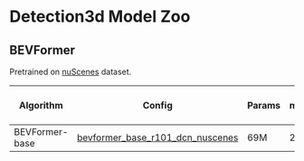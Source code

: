 # Detection3d Model Zoo

## BEVFormer

Pretrained on [nuScenes](https://www.nuscenes.org/) dataset.

| Algorithm  | Config                                                       | Params<br/>                      | Train memory<br/>(GB) | NDS | mAP | Download                                                     |
| ---------- | ------------------------------------------------------------ | ------------------------ | ------------------------------------------------------------ | ------------------------------------------------------------ | ------------------------------------------------------------ | ------------------------------------------------------------ |
| BEVFormer-base | [bevformer_base_r101_dcn_nuscenes](https://github.com/alibaba/EasyCV/tree/master/configs/detection3d/bevformer/bevformer_base_r101_dcn_nuscenes.py) | 69M         | 23.9 | 52.46              | 41.83 | [model](http://pai-vision-data-hz.oss-accelerate.aliyuncs.com/EasyCV/modelzoo/detection3d/bevformer/epoch_24.pth) |
